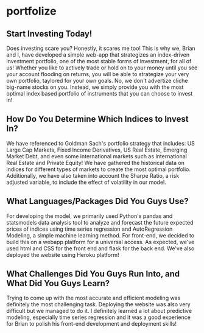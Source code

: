 # portfolize

## Start Investing Today!
Does investing scare you? Honestly, it scares me too! This is why we, Brian and I, have developed a simple web-app that strategizes an 
index-driven investment portfolio, one of the most stable forms of investment, for all of us! Whether you like to actively trade
or hold on to your money until you see your account flooding on returns, you will be able to strategize your very own portfolio, taylored 
for your own goals. No, we don't advertize cliche big-name stocks on you. Instead, we simply provide you with the most optimal index based
portfolio of instruments that you can choose to invest in!

## How Do You Determine Which Indices to Invest In?
We have referenced to Goldman Sach's portfolio strategy that includes: US Large Cap Markets, Fixed Income Derivatives, US Real Estate,
Emerging Market Debt, and even some international markets such as International Real Estate and Private Equity! We have gathered the
historical data on indices for different types of markets to create the most optimal portfolio. Additionally, we have also taken into
account the Sharpe Ratio, a risk adjusted variable, to include the effect of volatility in our model.

## What Languages/Packages Did You Guys Use?
For developing the model, we primarily used Python's pandas and statsmodels data analysis tool to analyze and forecast the future expected
prices of indices using time series regression and AutoRegression Modeling, a simple machine learning method. For front-end, we decided to
build this on a webapp platform for a universal access. As expected, we've used html and CSS for the front end and flask for the back end. We've also deployed the website using Heroku platform!

## What Challenges Did You Guys Run Into, and What Did You Guys Learn?
Trying to come up with the most accurate and efficient modeling was definitely the most challenging task. Deploying the website was also
very difficult but we managed to do it. I definitely learned a lot about predictive modeling, especially time series regression and it was
a good experience for Brian to polish his front-end development and deployment skills!
